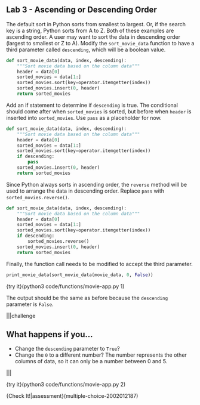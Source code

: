 ## Lab 3 - Ascending or Descending Order

The default sort in Python sorts from smallest to largest. Or, if the search key is a string, Python sorts from A to Z. Both of these examples are ascending order. A user may want to sort the data in descending order (largest to smallest or Z to A). Modify the `sort_movie_data` function to have a third parameter called `descending`, which will be a boolean value.

```python
def sort_movie_data(data, index, descending):
    """Sort movie data based on the column data"""
    header = data[0]
    sorted_movies = data[1:]
    sorted_movies.sort(key=operator.itemgetter(index))
    sorted_movies.insert(0, header)
    return sorted_movies
```

Add an if statement to determine if `descending` is true. The conditional should come after when `sorted_movies` is sorted, but before when `header` is inserted into `sorted_movies`. Use `pass` as a placeholder for now.

```python
def sort_movie_data(data, index, descending):
    """Sort movie data based on the column data"""
    header = data[0]
    sorted_movies = data[1:]
    sorted_movies.sort(key=operator.itemgetter(index))
    if descending:
        pass
    sorted_movies.insert(0, header)
    return sorted_movies
```

Since Python always sorts in ascending order, the `reverse` method will be used to arrange the data in descending order. Replace `pass` with `sorted_movies.reverse()`.

```python
def sort_movie_data(data, index, descending):
    """Sort movie data based on the column data"""
    header = data[0]
    sorted_movies = data[1:]
    sorted_movies.sort(key=operator.itemgetter(index))
    if descending:
        sorted_movies.reverse()
    sorted_movies.insert(0, header)
    return sorted_movies
```

Finally, the function call needs to be modified to accept the third parameter.

```python
print_movie_data(sort_movie_data(movie_data, 0, False))
```

{try it}(python3 code/functions/movie-app.py 1)

The output should be the same as before because the `descending` parameter is `False`. 

|||challenge
## What happens if you...
* Change the `descending` parameter to `True`?
* Change the `0` to a different number? The number represents the other columns of data, so it can only be a number between 0 and 5.

|||

{try it}(python3 code/functions/movie-app.py 2)

{Check It!|assessment}(multiple-choice-2002012187)
